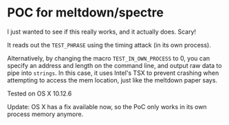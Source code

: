 # POC for meltdown/spectre

I just wanted to see if this really works, and it actually does. Scary!

It reads out the `TEST_PHRASE` using the timing attack (in its own process).

Alternatively, by changing the macro `TEST_IN_OWN_PROCESS` to 0, you can
specify an address and length on the command line, and output raw data to pipe
into `strings`. In this case, it uses Intel's TSX to prevent crashing when
attempting to access the mem location, just like the meltdown paper says.

Tested on OS X 10.12.6

Update: OS X has a fix available now, so the PoC only works in its own process
memory anymore.
